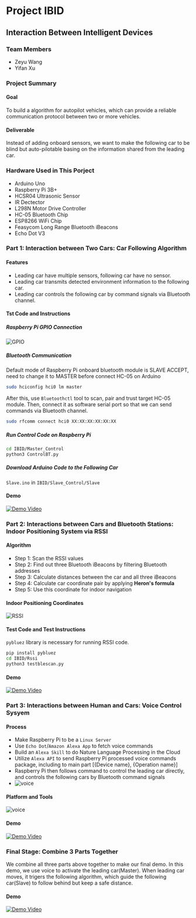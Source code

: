 # Project IBID
## Interaction Between Intelligent Devices

### Team Members
* Zeyu Wang
* Yifan Xu

### Project Summary
#### Goal
To build a algorithm for autopilot vehicles, which can provide a reliable communication protocol between two or more vehicles.
#### Deliverable
Instead of adding onboard sensors, we want to make the following car to be blind but auto-pilotable basing on the information shared from the leading car. 

### Hardware Used in This Porject
* Arduino Uno
* Raspberry Pi 3B+
* HCSR04 Ultrasonic Sensor
* IR Dectector
* L298N Motor Drive Controller
* HC-05 Bluetooth Chip
* ESP8266 WiFi Chip
* Feasycom Long Range Bluetooth iBeacons
* Echo Dot V3

### Part 1: Interaction between Two Cars: Car Following Algorithm

#### Features
* Leading car have multiple sensors, following car have no sensor.
* Leading car transmits detected environment information to the following car.
* Leading car controls the following car by command signals via Bluetooth channel.

#### Tst Code and Instructions

##### Raspberry Pi GPIO Connection
![GPIO](/Src/GPIO.png)

##### Bluetooth Communication
Default mode of Raspberry Pi onboard bluetooth module is SLAVE ACCEPT, need to change it to MASTER before connect HC-05 on Arduino
```bash
sudo hciconfig hci0 lm master
```
After this, use `Bluetoothctl` tool to scan, pair and trust target HC-05 module.
Then, connect it as software serial port so that we can send commands via Bluetooth channel.
```bash
sudo rfcomm connect hci0 XX:XX:XX:XX:XX:XX
```

##### Run Control Code on Raspberry Pi
```bash
cd IBID/Master_Control
python3 ControlBT.py
```
##### Download Arduino Code to the Following Car
`Slave.ino` in `IBID/Slave_Control/Slave`

#### Demo
[![Demo Video](/Src/Demo1.png)](https://www.youtube.com/watch?v=8CCx7NysUWU)



### Part 2: Interactions between Cars and Bluetooth Stations: Indoor Positioning System via RSSI

#### Algorithm
* Step 1: Scan the RSSI values
* Step 2: Find out three Bluetooth iBeacons by filtering Bluetooth addresses
* Step 3: Calculate distances between the car and all three iBeacons
* Step 4: Calculate car coordinate pair by applying **Heron's formula**
* Step 5: Use this coordinate for indoor navigation

#### Indoor Positioning Coordinates
![RSSI](/Src/RSSI.jpg)

#### Test Code and Test Instructions
`pybluez` library is necessary for running RSSI code.
```bash
pip install pybluez
cd IBID/Rssi
python3 testblescan.py
```

#### Demo
[![Demo Video](/Src/Demo2.png)](https://www.youtube.com/watch?v=4V5qMFQUmjc)


### Part 3: Interactions between Human and Cars: Voice Control Sysyem

#### Process
* Make Raspberry Pi to be a `Linux Server`
* Use `Echo Dot`/`Amazon Alexa App` to fetch voice commands
* Build an `Alexa Skill` to do Nature Language Processing in the Cloud
* Utilize `Alexa API` to send Raspberry Pi processed voice commands package, including to main part [{Device name}, {Operation name}]
* Raspberry Pi then follows command to control the leading car directly, and controls the following cars by Bluetooth command signals
* ![voice](/Src/alexa.png)

#### Platform and Tools
![voice](/Src/voice.png)

#### Demo
[![Demo Video](/Src/Demo3.png)](https://www.youtube.com/watch?v=NX05F57GPa4)


### Final Stage: Combine 3 Parts Together
We combine all three parts above together to make our final demo. In this demo, we use voice to activate the leading car(Master). When leading car moves, it trigers the following algorithm, which guide the following car(Slave) to follow behind but keep a safe distance.

#### Demo
[![Demo Video](/Src/Demo4.png)](https://www.youtube.com/watch?v=pV74apRyUJk)

